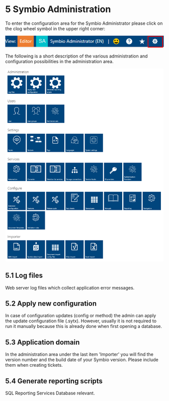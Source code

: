 # 5 Symbio Administration

To enter the configuration area for the Symbio Administrator please click on the clog wheel symbol in the upper right corner:

![screen](./media/5.1.png)

The following is a short description of the various administration and configuration possibilities in the administration area.

![screen](./media/5.2.png)

## 5.1 Log files

Web server log files which collect application error messages.

## 5.2 Apply new configuration

In case of configuration updates (config or method) the admin can apply the update configuration file (.sytx). However, usually it is not required to run it manually because this is already done when first opening a database.

## 5.3 Application domain

In the administration area under the last item 'Importer' you will find the version number and the build date of your Symbio version. Please include them when creating tickets.  

## 5.4 Generate reporting scripts

SQL Reporting Services Database relevant.